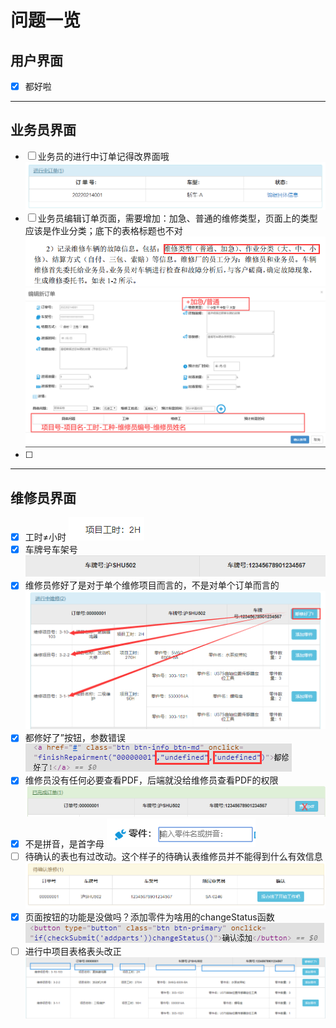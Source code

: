 # 问题一览

## 用户界面

- [x] 都好啦

***

## 业务员界面

- [ ] 业务员的进行中订单记得改界面哦
![](.checklist_images/53ab2528.png)
- [ ] 业务员编辑订单页面，需要增加：加急、普通的维修类型，页面上的类型应该是作业分类；底下的表格标题也不对
![](.checklist_images/ac312821.png)
![](.checklist_images/804b76ec.png)
- [ ] 

***

## 维修员界面

- [x] 工时≠小时
![](.checklist_images/7ebc8970.png)
- [x] 车牌号车架号
![](.checklist_images/baa02c67.png)
- [x] 维修员修好了是对于单个维修项目而言的，不是对单个订单而言的
![](.checklist_images/58ce13a5.png)
- [x] 都修好了”按钮，参数错误
![](.checklist_images/3853214b.png)
- [x] 维修员没有任何必要查看PDF，后端就没给维修员查看PDF的权限
![](.checklist_images/3293f136.png)
- [x] 不是拼音，是首字母
![](.checklist_images/60d4fa36.png)
- [ ] 待确认的表也有过改动。这个样子的待确认表维修员并不能得到什么有效信息
![](.checklist_images/0e7b3329.png)
- [x] 页面按钮的功能是没做吗？添加零件为啥用的changeStatus函数
![](.checklist_images/8a026eca.png)
- [ ] 进行中项目表格表头改正
![](.checklist_images/be3ce836.png)